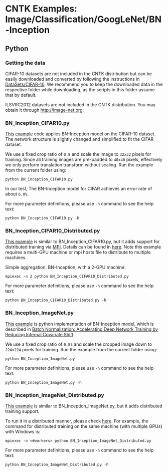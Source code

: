 # CNTK Examples: Image/Classification/GoogLeNet/BN-Inception

## Python

### Getting the data

CIFAR-10 datasets are not included in the CNTK distribution but can be easily downloaded and converted by following the instructions in [DataSets/CIFAR-10](../../../../DataSets/CIFAR-10). We recommend you to keep the downloaded data in the respective folder while downloading, as the scripts in this folder assume that by default.

ILSVRC2012 datasets are not included in the CNTK distribution. You may obtain it through http://image-net.org.

### BN_Inception_CIFAR10.py

[This example](./BN_Inception_CIFAR10.py) code applies BN-Inception model on the CIFAR-10 dataset. The network structure is slightly changed and simplified to fit the CIFAR dataset.

We use a fixed crop ratio of `0.8` and scale the image to `32x32` pixels for training. Since all training images are pre-padded to `40x40` pixels, effectively we only perform translation transform without scaling. Run the example from the current folder using:

`python BN_Inception_CIFAR10.py`

In our test, The BN-Inception model for CIFAR achieves an error rate of about `6.0%`.

For more parameter definitions, please use `-h` command to see the help text:

`python BN_Inception_CIFAR10.py -h`

### BN_Inception_CIFAR10_Distributed.py

[This example](./BN_Inception_CIFAR10_Distributed.py) is similar to BN_Inception_CIFAR10.py, but it adds support for distributed training via [MPI](https://en.wikipedia.org/wiki/Message_Passing_Interface). Details can be found in [here](https://github.com/Microsoft/CNTK/wiki/Multiple-GPUs-and-machines#32-python).
Note this example requires a multi-GPU machine or mpi hosts file to distribute to multiple machines.

Simple aggregation, BN-Inception, with a 2-GPU machine:

`mpiexec -n 2 python BN_Inception_CIFAR10_Distributed.py`

For more parameter definitions, please use `-h` command to see the help text:

`python BN_Inception_CIFAR10_Distributed.py -h`

### BN_Inception_ImageNet.py

[This example](./BN_Inception_ImageNet.py) is python implementation of BN-Inception model, which is described in [Batch Normalization: Accelerating Deep Network Training by Reducing Internal Covariate Shift](https://arxiv.org/abs/1502.03167).

We use a fixed crop ratio of `0.85` and scale the cropped image down to `224x224` pixels for training. Run the example from the current folder using:

`python BN_Inception_ImageNet.py`

For more parameter definitions, please use `-h` command to see the help text:

`python BN_Inception_ImageNet.py -h`

### BN_Inception_ImageNet_Distributed.py

[This example](./BN_Inception_ImageNet_Distributed.py) is similar to BN_Inception_ImageNet.py, but it adds  distributed training support.

To run it in a distributed manner, please check [here](https://github.com/Microsoft/CNTK/wiki/Multiple-GPUs-and-machines#32-python). For example, the command for distributed training on the same machine (with multiple GPUs) with Windows is:

`mpiexec -n <#workers> python BN_Inception_ImageNet_Distributed.py`

For more parameter definitions, please use `-h` command to see the help text:

`python BN_Inception_ImageNet_Distributed.py -h`